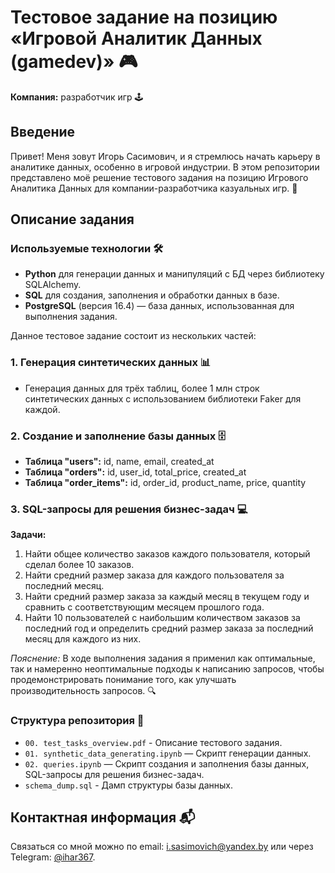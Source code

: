 # Тестовое задание на позицию «Игровой Аналитик Данных (gamedev)» 🎮

**Компания:** разработчик игр 🕹️

## Введение
Привет! Меня зовут Игорь Сасимович, и я стремлюсь начать карьеру в аналитике данных, особенно в игровой индустрии. В этом репозитории представлено моё решение тестового задания на позицию Игрового Аналитика Данных для компании-разработчика казуальных игр. 🚀

## Описание задания

### Используемые технологии 🛠️
- **Python** для генерации данных и манипуляций с БД через библиотеку SQLAlchemy.
- **SQL** для создания, заполнения и обработки данных в базе.
- **PostgreSQL** (версия 16.4) — база данных, использованная для выполнения задания.

Данное тестовое задание состоит из нескольких частей:

### 1. Генерация синтетических данных 📊
- Генерация данных для трёх таблиц, более 1 млн строк синтетических данных с использованием библиотеки Faker для каждой.

### 2. Создание и заполнение базы данных 🗄️
- **Таблица "users":** id, name, email, created_at
- **Таблица "orders":** id, user_id, total_price, created_at
- **Таблица "order_items":** id, order_id, product_name, price, quantity

### 3. SQL-запросы для решения бизнес-задач 💻
**Задачи:**
1. Найти общее количество заказов каждого пользователя, который сделал более 10 заказов.
2. Найти средний размер заказа для каждого пользователя за последний месяц.
3. Найти средний размер заказа за каждый месяц в текущем году и сравнить с соответствующим месяцем прошлого года.
4. Найти 10 пользователей с наибольшим количеством заказов за последний год и определить средний размер заказа за последний месяц для каждого из них.

*Пояснение:* В ходе выполнения задания я применил как оптимальные, так и намеренно неоптимальные подходы к написанию запросов, чтобы продемонстрировать понимание того, как улучшать производительность запросов. 🔍


### Структура репозитория 📁
- `00. test_tasks_overview.pdf` - Описание тестового задания.
- `01. synthetic_data_generating.ipynb` — Скрипт генерации данных.
- `02. queries.ipynb` — Скрипт создания и заполнения базы данных, SQL-запросы для решения бизнес-задач.
- `schema_dump.sql` - Дамп структуры базы данных.

## Контактная информация 📬
Связаться со мной можно по email: [i.sasimovich@yandex.by](mailto:i.sasimovich@yandex.by) или через Telegram: [@ihar367](http://t.me/ihar367).